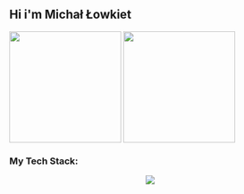 ## Hi i'm Michał Łowkiet

<span>
  <img height=200 align="center" src="https://github-readme-stats.vercel.app/api?username=michallowkiet&show_icons=true&theme=tokyonight" />
</span>

<span>
  <img height=200 align="center" src="https://github-readme-stats.vercel.app/api/top-langs/?username=michallowkiet&layout=compact&theme=tokyonight" />
</span>

### My Tech Stack:
<p align="center">
  <a href="https://skillicons.dev">
    <img src="https://skillicons.dev/icons?i=js,html,css,ts,py,react,nodejs" />
  </a>
</p>

<!--
**michallowkiet/michallowkiet** is a ✨ _special_ ✨ repository because its `README.md` (this file) appears on your GitHub profile.

Here are some ideas to get you started:

- 🔭 I’m currently working on ...
- 🌱 I’m currently learning ...
- 👯 I’m looking to collaborate on ...
- 🤔 I’m looking for help with ...
- 💬 Ask me about ...
- 📫 How to reach me: ...
- 😄 Pronouns: ...
- ⚡ Fun fact: ...
-->
